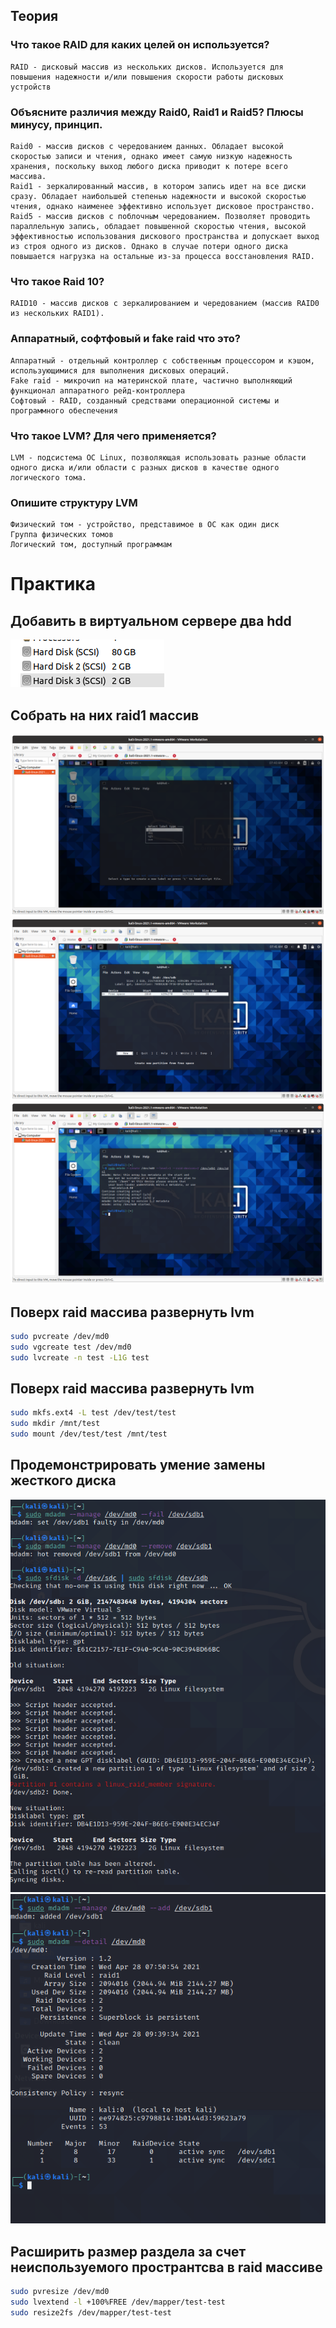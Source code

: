## Теория
### Что такое RAID для каких целей он используется?
    RAID - дисковый массив из нескольких дисков. Используется для повышения надежности и/или повышения скорости работы дисковых устройств
### Объясните различия между Raid0, Raid1 и Raid5? Плюсы минусу, принцип.
    Raid0 - массив дисков с чередованием данных. Обладает высокой скоростью записи и чтения, однако имеет самую низкую надежность хранения, поскольку выход любого диска приводит к потере всего массива.
    Raid1 - зеркалированный массив, в котором запись идет на все диски сразу. Обладает наибольшей степенью надежности и высокой скоростью чтения, однако наименее эффективно использует дисковое пространство.
    Raid5 - массив дисков с поблочным чередованием. Позволяет проводить параллельную запись, обладает повышенной скоростью чтения, высокой эффективностью использования дискового пространства и допускает выход из строя одного из дисков. Однако в случае потери одного диска повышается нагрузка на остальные из-за процесса восстановления RAID.
### Что такое Raid 10?
    RAID10 - массив дисков с зеркалированием и чередованием (массив RAID0 из нескольких RAID1).
### Aппаратный, софтфовый и fake raid что это?
    Аппаратный - отдельный контроллер с собственным процессором и кэшом, использующимися для выполнения дисковых операций.
    Fake raid - микрочип на материнской плате, частично выполняющий функционал аппаратного рейд-контроллера
    Софтовый - RAID, созданный средствами операционной системы и программного обеспечения
### Что такое LVM? Для чего применяется?
    LVM - подсистема ОС Linux, позволяющая использовать разные области одного диска и/или области с разных дисков в качестве одного логического тома.
### Опишите структуру LVM
    Физический том - устройство, представимое в ОС как один диск
    Группа физических томов
    Логический том, доступный программам
# Практика
## Добавить в виртуальном сервере два hdd
![screen](1.png)
## Собрать на них raid1 массив
![screen](2.png)
![screen](3.png)
![screen](4.png)
## Поверх raid массива развернуть lvm

```bash
sudo pvcreate /dev/md0
sudo vgcreate test /dev/md0
sudo lvcreate -n test -L1G test
```
## Поверх raid массива развернуть lvm
```bash
sudo mkfs.ext4 -L test /dev/test/test
sudo mkdir /mnt/test
sudo mount /dev/test/test /mnt/test
```
## Продемонстрировать умение замены жесткого диска
![screen](5.png)
![screen](6.png)
## Расширить размер раздела за счет неиспользуемого пространтсва в raid массиве
```bash
sudo pvresize /dev/md0
sudo lvextend -l +100%FREE /dev/mapper/test-test
sudo resize2fs /dev/mapper/test-test
```

